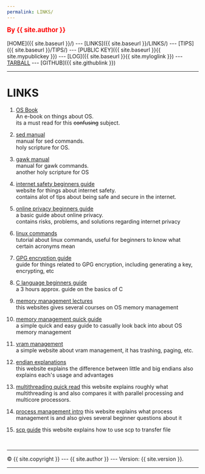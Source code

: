 ```yaml
---
permalink: LINKS/
---
```

<span style="color:red; font-weight:bold; font-size:larger;">By {{ site.author }}</span>
<br><br>
[HOME]({{ site.baseurl }}/) ---
[LINKS]({{ site.baseurl }}/LINKS/) ---
[TIPS]({{ site.baseurl }}/TIPS/) ---
[PUBLIC KEY]({{ site.baseurl }}{{ site.mypublickey }}) ---
[LOG]({{ site.baseurl }}{{ site.myloglink }}) ---
[TARBALL](SandBox/cbkadal.tar.xz) ---
[GITHUB]({{ site.githublink }})
<br>
<hr>

# LINKS

1. [OS Book](https://www.os-book.com/OS10/slide-dir/)<br>
An e-book on things about OS.<br>
its a must read for this <strike>confusing</strike> subject. 

2. [sed manual](https://www.gnu.org/software/sed/manual/sed.pdf)<br>
manual for sed commands.<br>
holy scripture for OS.
3. [gawk manual](https://www.gnu.org/software/gawk/manual/gawk.pdf)<br>
manual for gawk commands.<br>
another holy scripture for OS
4. [internet safety beginners guide](http://choosetoencrypt.com/privacy/complete-beginners-guide-to-internet-safety-privacy/)<br>
website for things about internet safety.<br>
contains alot of tips about being safe and secure in the internet.

5. [online privacy beginners guide](https://www.freecodecamp.org/news/the-beginners-guide-to-online-privacy-7149b33c4a3e/)<br>
a basic guide about online privacy.<br>
contains risks, problems, and solutions regarding internet privacy

6. [linux commands](https://labex.io/courses/linux-basic-commands-practice-online/)<br>
tutorial about linux commands, useful for beginners to know what certain acronyms mean <br>

7. [GPG encryption guide](https://tutonics.com/2012/11/gpg-encryption-guide-part-1.html/) <br>
guide for things related to GPG encryption, including generating a key, encrypting, etc <br>

8. [C language beginners guide](https://www.youtube.com/watch?v=KJgsSFOSQv0&t=1818s&ab_channel=freeCodeCamp.org)<br>
a 3 hours approx. guide on the basics of C <br>

9. [memory management lectures](https://www.tutorialspoint.com/operating_system/os_memory_management.htm#)<br>
this websites gives several courses on OS memory management <br>

10. [memory management quick guide](https://www.geeksforgeeks.org/memory-management-in-operating-system/)<br>
a simple quick and easy guide to casually look back into about OS memory management <br>

11. [vram management](https://www.geeksforgeeks.org/virtual-memory-in-operating-system/)<br>
a simple website about vram management, it has trashing, paging, etc. <br>

12. [endian explanations](https://chortle.ccsu.edu/assemblytutorial/Chapter-15/ass15_3.html)<br>
this website explains the difference between little and big endians also explains each's usage and advantages <br>
13. [multithreading quick read](https://www.techtarget.com/whatis/definition/multithreading#:~:text=Multithreading%20is%20the%20ability%20of,requests%20from%20the%20same%20user.)
this website explains roughly what multithreading is and also compares it with parallel processing and multicore processors. <br>
13. [process management intro](https://www.geeksforgeeks.org/introduction-of-process-management/)
this website explains what process management is and also gives several beginner questions about it <br>
14. [scp guide](https://linuxize.com/post/how-to-use-scp-command-to-securely-transfer-files/)
this website explains how to use scp to transfer file
<br>
<hr>
&copy; {{ site.copyright }} --- {{ site.author }} --- Version: {{ site.version }}.
<hr>
<br>
